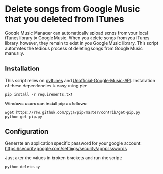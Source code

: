 # Delete songs from Google Music that you deleted from iTunes

Google Music Manager can automatically upload songs from your local iTunes library to Google Music. When you delete songs from you iTunes library, however, they remain to exist in you Google Music library. This script automates the tedious process of deleting songs from Google Music manually.

## Installation
This script relies on [pyItunes][1] and [Unofficial-Google-Music-API][2]. Installation of these dependencies is easy using pip:
```
pip install -r requirements.txt
```

Windows users can install pip as follows:
```
wget https://raw.github.com/pypa/pip/master/contrib/get-pip.py
python get-pip.py
```

## Configuration
Generate an application specific password for your google account: https://security.google.com/settings/security/apppasswords

Just alter the values in broken brackets and run the script:
```
python delete.py
```

  [1]: https://github.com/liamks/pyitunes
  [2]: https://github.com/simon-weber/Unofficial-Google-Music-API